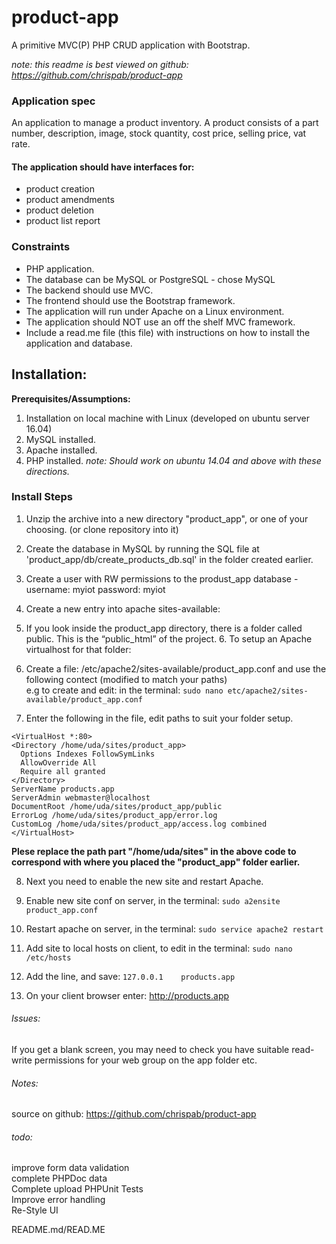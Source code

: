 # product-app
A primitive MVC(P) PHP CRUD application with Bootstrap.

*note: this readme is best viewed on github: https://github.com/chrispab/product-app*

### Application spec
An application to manage a product inventory. A product consists of a part number, description, image, stock quantity, cost price, selling price, vat rate.

#### The application should have interfaces for:
* product creation
* product amendments
* product deletion
* product list report

### Constraints
* PHP application.
* The database can be MySQL or PostgreSQL - chose MySQL
* The backend should use MVC.
* The frontend should use the Bootstrap framework.
* The application will run under Apache on a Linux environment.
* The application should NOT use an off the shelf MVC framework.
* Include a read.me file (this file) with instructions on how to install the application and database.


## Installation:
**Prerequisites/Assumptions:**
1. Installation on local machine with Linux (developed on ubuntu server 16.04)
2. MySQL installed.
3. Apache installed.
4. PHP installed.
*note: Should work on ubuntu 14.04 and above with these directions.*

### Install Steps
1. Unzip  the archive into a new directory "product_app", or one of your choosing.  (or clone repository into it)
2. Create the database in MySQL by running the  SQL file at 'product_app/db/create_products_db.sql' in the folder created earlier.
3. Create a user with RW permissions to the  produst_app database -  username: myiot password: myiot
4. Create a new entry into apache sites-available:
5. If you look inside the product_app directory, there is a folder called public. This is the “public_html” of the project. 6. To setup an Apache virtualhost for that folder:

6. Create a  file: /etc/apache2/sites-available/product_app.conf and use the following contect (modified to match your paths)  
e.g to create and edit: in the terminal: `sudo nano etc/apache2/sites-available/product_app.conf`  

7. Enter the following in the file, edit paths to suit your folder setup.
```
<VirtualHost *:80>
<Directory /home/uda/sites/product_app>
  Options Indexes FollowSymLinks
  AllowOverride All
  Require all granted
</Directory>
ServerName products.app
ServerAdmin webmaster@localhost
DocumentRoot /home/uda/sites/product_app/public
ErrorLog /home/uda/sites/product_app/error.log
CustomLog /home/uda/sites/product_app/access.log combined
</VirtualHost>
```
**Plese replace the path part "/home/uda/sites" in the above code to correspond with where you placed the "product_app" folder earlier.**

8. Next you need to enable the new site and restart Apache.
9. Enable new site conf on server, in the terminal: `sudo a2ensite product_app.conf`

10. Restart apache on server, in the terminal: `sudo service apache2 restart`

11. Add site to local hosts on client, to edit in the terminal: `sudo nano /etc/hosts`
12. Add the line, and save: `127.0.0.1    products.app`

13. On your client browser enter: http://products.app

###### Issues:
If you get a blank screen, you may need to check you have suitable read-write permissions for your web group on the app folder etc.

###### Notes:
source on github: https://github.com/chrispab/product-app

###### todo:
improve form data validation  
complete PHPDoc data  
Complete upload PHPUnit Tests  
Improve error handling  
Re-Style UI


README.md/READ.ME
